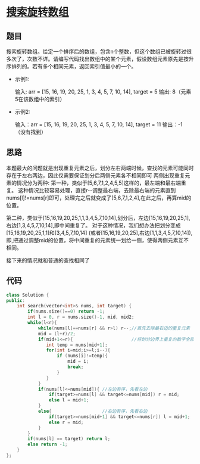 # [搜索旋转数组](https://leetcode-cn.com/problems/search-rotate-array-lcci/)

## 题目

搜索旋转数组。给定一个排序后的数组，包含n个整数，但这个数组已被旋转过很多次了，次数不详。请编写代码找出数组中的某个元素，假设数组元素原先是按升序排列的。若有多个相同元素，返回索引值最小的一个。

- 示例1:

   输入: arr = [15, 16, 19, 20, 25, 1, 3, 4, 5, 7, 10, 14], target = 5
   输出: 8（元素5在该数组中的索引）

- 示例2:

   输入：arr = [15, 16, 19, 20, 25, 1, 3, 4, 5, 7, 10, 14], target = 11
   输出：-1 （没有找到）

## 思路

本题最大的问题就是出现重复元素之后，划分左右两端时候，查找的元素可能同时存在于左右两边，因此仅需要保证划分后两侧元素各不相同即可
两侧出现重复元素的情况分为两种:
第一种，类似于[5,6,7,1,2,4,5,5]这样的，最左端和最右端重复。
这种情况比较容易处理，直接r--调整最右端，去除最右端的元素直到nums[l]!=nums[r]即可，处理完之后就变成了[5,6,7,1,2,4],在此之后，再算mid的位置。

第二种，类似于[15,16,19,20,25,1,1,3,4,5,7,10,14],划分后，左边[15,16,19,20,25,1],右边[1,3,4,5,7,10,14],即中间重复了。
对于这种情况，我们想办法把划分变成[15,16,19,20,25,1,1]和[3,4,5,7,10,14] (或者[15,16,19,20,25],右边[1,1,3,4,5,7,10,14]), 即,把通过调整mid的位置，将中间重复的元素统一划给一侧，使得两侧元素互不相同。

接下来的情况就和普通的查找相同了

## 代码

```C++
class Solution {
public:
    int search(vector<int>& nums, int target) {
        if(nums.size()==0) return -1;
        int l = 0, r = nums.size()-1, mid, mid2;
        while(l<r){
            while(nums[l]==nums[r] && r>l) r--;//首先去除最右边的重复元素
            mid = (l+r)/2;
            if(mid+1<=r){                      //将划分边界上重复的数字全部滑向右边     
               int temp = nums[mid+1];
               for(int i=mid;i>=l;i--){
                   if (nums[i]!=temp){
                       mid = i;
                       break;
                   }
               }
            }
            if(nums[l]<=nums[mid]){ //左边有序，先看左边
                if(target>=nums[l] && target<=nums[mid]) r = mid;
                else l = mid+1;
            }
            else{                   //右边有序，先看右边
                if(target>=nums[mid+1] && target<=nums[r]) l = mid+1;
                else r = mid;
            }
        }
        if(nums[l] == target) return l;
        else return -1;
    }
};
```

